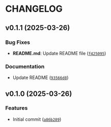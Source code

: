 # CHANGELOG


## v0.1.1 (2025-03-26)

### Bug Fixes

- **README.md**: Update README file
  ([`f425095`](https://github.com/climatesense-project/climatesense-checkthat2025-task4/commit/f4250950b52bafec6b76c59af9a55530d8d34685))

### Documentation

- Update README
  ([`93566d8`](https://github.com/climatesense-project/climatesense-checkthat2025-task4/commit/93566d82df85c334c2139190f6182e7909ff6018))


## v0.1.0 (2025-03-26)

### Features

- Initial commit
  ([`a86b289`](https://github.com/climatesense-project/climatesense-checkthat2025-task4/commit/a86b289f9e449f6d9bd562f75729096cb11ee50a))
